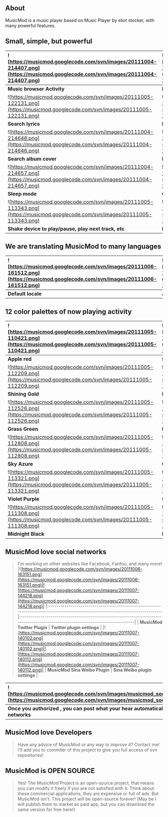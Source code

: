 ## About ##

MusicMod is a music player based on Music Player by eliot stocker, with many powerful features.

## Small, simple, but powerful ##
|![https://musicmod.googlecode.com/svn/images/20111004-214407.png](https://musicmod.googlecode.com/svn/images/20111004-214407.png)|![https://musicmod.googlecode.com/svn/images/20111005-113427.png](https://musicmod.googlecode.com/svn/images/20111005-113427.png)|
|:--------------------------------------------------------------------------------------------------------------------------------|:--------------------------------------------------------------------------------------------------------------------------------|
| **Music browser Activity** | **Main functions of now playing activity**|
|![https://musicmod.googlecode.com/svn/images/20111005-122131.png](https://musicmod.googlecode.com/svn/images/20111005-122131.png)|![https://musicmod.googlecode.com/svn/images/20110822-210724.png](https://musicmod.googlecode.com/svn/images/20110822-210724.png)|
| **Search lyrics** | **List of lyrics search result** |
|![https://musicmod.googlecode.com/svn/images/20111004-214646.png](https://musicmod.googlecode.com/svn/images/20111004-214646.png)|![https://musicmod.googlecode.com/svn/images/20111004-214540.png](https://musicmod.googlecode.com/svn/images/20111004-214540.png)|
| **Search album cover** | **Now playing Activity with vertical volume bar** |
|![https://musicmod.googlecode.com/svn/images/20111004-214657.png](https://musicmod.googlecode.com/svn/images/20111004-214657.png)|![https://musicmod.googlecode.com/svn/images/20111004-214712.png](https://musicmod.googlecode.com/svn/images/20111004-214712.png)|
| **Sleep mode** | **Ongoing notification of sleep mode** |
|![https://musicmod.googlecode.com/svn/images/20111005-113343.png](https://musicmod.googlecode.com/svn/images/20111005-113343.png)|![https://musicmod.googlecode.com/svn/images/20111005-113400.png](https://musicmod.googlecode.com/svn/images/20111005-113400.png)|
| **Shake device to play/pause, play next track, etc** | **Device shaking threshold** |


## We are translating MusicMod to many languages ##
|![https://musicmod.googlecode.com/svn/images/20111006-161512.png](https://musicmod.googlecode.com/svn/images/20111006-161512.png)|![https://musicmod.googlecode.com/svn/images/20111006-161924.png](https://musicmod.googlecode.com/svn/images/20111006-161924.png)|
|:--------------------------------------------------------------------------------------------------------------------------------|:--------------------------------------------------------------------------------------------------------------------------------|
| **Default locale** | **Japanese translation by [@leytwit](https://twitter.com/leytwit)** |


## 12 color palettes of now playing activity ##
|![https://musicmod.googlecode.com/svn/images/20111005-110421.png](https://musicmod.googlecode.com/svn/images/20111005-110421.png)|![https://musicmod.googlecode.com/svn/images/20111005-113134.png](https://musicmod.googlecode.com/svn/images/20111005-113134.png)|
|:--------------------------------------------------------------------------------------------------------------------------------|:--------------------------------------------------------------------------------------------------------------------------------|
| **Apple red** | **Sunset Orange** |
|![https://musicmod.googlecode.com/svn/images/20111005-112209.png](https://musicmod.googlecode.com/svn/images/20111005-112209.png)|![https://musicmod.googlecode.com/svn/images/20111005-111104.png](https://musicmod.googlecode.com/svn/images/20111005-111104.png)|
| **Shining Gold** | **Lemon Yellow** |
|![https://musicmod.googlecode.com/svn/images/20111005-112526.png](https://musicmod.googlecode.com/svn/images/20111005-112526.png)|![https://musicmod.googlecode.com/svn/images/20111005-112947.png](https://musicmod.googlecode.com/svn/images/20111005-112947.png)|
| **Grass Green** | **Electric Cyan** |
|![https://musicmod.googlecode.com/svn/images/20111005-112808.png](https://musicmod.googlecode.com/svn/images/20111005-112808.png)|![https://musicmod.googlecode.com/svn/images/20111005-110615.png](https://musicmod.googlecode.com/svn/images/20111005-110615.png)|
| **Sky Azure** | **Cobalt Blue** |
|![https://musicmod.googlecode.com/svn/images/20111005-113321.png](https://musicmod.googlecode.com/svn/images/20111005-113321.png)|![https://musicmod.googlecode.com/svn/images/20111005-111828.png](https://musicmod.googlecode.com/svn/images/20111005-111828.png)|
| **Violet Purple** | **Sakura Pink** |
|![https://musicmod.googlecode.com/svn/images/20111005-111308.png](https://musicmod.googlecode.com/svn/images/20111005-111308.png)|![https://musicmod.googlecode.com/svn/images/20111005-111429.png](https://musicmod.googlecode.com/svn/images/20111005-111429.png)|
| **Midnight Black** | **Moonlight Silver** |


## MusicMod love social networks ##
> I'm working on other websites like Facebook, Fanfou, and many more!
|![https://musicmod.googlecode.com/svn/images/20111006-163151.png](https://musicmod.googlecode.com/svn/images/20111006-163151.png)|![https://musicmod.googlecode.com/svn/images/20111007-144218.png](https://musicmod.googlecode.com/svn/images/20111007-144218.png)|
|:--------------------------------------------------------------------------------------------------------------------------------|:--------------------------------------------------------------------------------------------------------------------------------|
| **MusicMod Twitter Plugin** | **Twitter plugin settings** |
|![https://musicmod.googlecode.com/svn/images/20111007-140102.png](https://musicmod.googlecode.com/svn/images/20111007-140102.png)|![https://musicmod.googlecode.com/svn/images/20111007-140112.png](https://musicmod.googlecode.com/svn/images/20111007-140112.png)|
| **MusicMod Sina Weibo Plugin** | **Sina Weibo plugin settings** |

|![https://musicmod.googlecode.com/svn/images/musicmod_socialize.png](https://musicmod.googlecode.com/svn/images/musicmod_socialize.png)|
|:--------------------------------------------------------------------------------------------------------------------------------------|
| **Once you authorized , you can post what your hear automatically to social networks** |


## MusicMod love Developers ##
> Have any advice of MusicMod or any way to improve it? Contact me!
> I'll add you to commiter of this project to give you full access of svn repositories!

## MusicMod is OPEN SOURCE ##
> Yes! The MusicMod Project is an open-source project, that means you can modify it freely if you are not satisfied with it.
> Think about these commercial applications, they are expensive or full of ads.
> But MusicMod isn't. This project will be open-source forever! (May be I will publish them to market as paid app, but you can download the same version for free here!)
